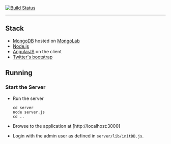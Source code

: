 [![Build Status](https://secure.travis-ci.org/angular-app/angular-app.png)](http://travis-ci.org/angular-app/angular-app)

***
## Stack

* [MongoDB](http://www.mongodb.org/) hosted on [MongoLab](https://mlab.com/home)
* [Node.js](http://nodejs.org/)
* [AngularJS](http://www.angularjs.org/) on the client
* [Twitter's bootstrap](http://getbootstrap.com/)


## Running
### Start the Server
* Run the server

    ```
    cd server
    node server.js
    cd ..
    ```
* Browse to the application at [http://localhost:3000]
* Login with the admin user as defined in `server/lib/initDB.js`. 

